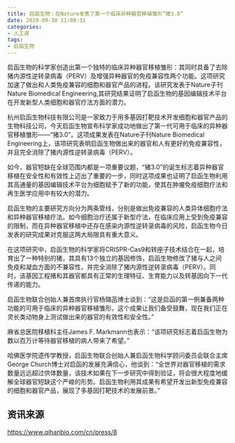 ```yaml
---
title: 启函生物：在Nature发表了第一个临床异种器官移植雏形“猪3.0”
date: 2020-09-30 11:08:31
categories:
- 人工肾
tags:
- 启函生物
---
```


启函生物的科学家创造出第一个独特的临床异种器官移植雏形：其同时具备了去除猪内源性逆转录病毒（PERV）及增强异种器官的免疫兼容性两个功能。这项研究加速了做出和人类免疫兼容的细胞和器官产品的进程。该研究发表于Nature子刊Nature Biomedical Engineering,其研究结果证明了启函生物的基因编辑技术平台在开发新型人类细胞和器官疗法方面的潜力。

<!-- more -->

杭州启函生物科技有限公司是一家致力于用多基因打靶技术开发细胞和器官产品的生物科技公司，今天启函生物宣布科学家成功地做出了第一代可用于临床的异种器官移植雏形——“猪3.0”。这项成果发表在Nature子刊Nature Biomedical Engineering上，该项研究表明启函生物做出来的器官和人有更好的免疫兼容性，并且完全消除了猪内源性逆转录病毒（PERV）。

如今，器官短缺在全球范围内都是一项重要议题，“猪3.0”的诞生标志着异种器官移植在安全性和有效性上迈出了重要的一步，同时这项成果也证明了启函生物利用其高通量的基因编辑技术平台为细胞赋予了新的功能，使其在肿瘤免疫细胞疗法和再生医学应用中有较大的潜力。

启函生物的主要研究方向分为两条管线，分别是做出免疫兼容的人类异体细胞疗法和异种器官移植疗法。如今细胞治疗还属于新型疗法，在临床应用上受到免疫兼容的限制，而在异种器官移植中还存在感染内源性逆转录病毒的风险，启函生物今日发表的研究成果对克服这两大局限具有重大意义。

在这项研究中，启函生物的科学家将CRISPR-Cas9和转座子技术结合在一起，培育出了一种特别的猪，其具有13个独立的基因修饰，启函生物修改了猪与人之间免疫和凝血方面的不兼容性，并完全消除了猪内源性逆转录病毒（PERV）。同时，该基因工程猪和其器官都具有正常的生理特征、生育能力以及转基因向下一代传递的能力。

启函生物联合创始人兼首席执行官杨璐菡博士谈到：“这是启函的第一例兼备两种功能的可用于临床的异种器官移植雏形，这个成果让我们备受鼓舞，现在我们正在灵长类动物身上测试做出来的器官的有效性和安全性。”

麻省总医院移植科主任James F. Markmann也表示：“该项研究标志着启函生物为数以百万计等待器官移植的病人带来了希望。”

哈佛医学院遗传学教授，启函生物联合创始人兼启函生物科学顾问委员会联合主席George Church博士对启函的发展充满信心，他谈到：“全世界对器官移植的需求数量远远超过供体数量，该技术如果在下一步研究中得到验证，将会很大程度地缓解全球器官短缺这个严峻的形势。启函生物利用其成果有希望开发出新型免疫兼容的细胞和器官产品，展现了多基因打靶技术的发展前景。”

## 资讯来源

https://www.qihanbio.com/cn/press/8
